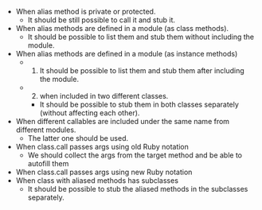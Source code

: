 

- When alias method is private or protected.
  - It should be still possible to call it and stub it.
- When alias methods are defined in a module (as class methods).
  - It should be possible to list them and stub them without including the module.
- When alias methods are defined in a module (as instance methods)
  - 1) It should be possible to list them and stub them after including the module.
  - 2) when included in two different classes.
    - It should be possible to stub them in both classes separately (without affecting each other).
- When different callables are included under the same name from different modules.
  - The latter one should be used.
- When class.call passes args using old Ruby notation
  - We should collect the args from the target method and be able to autofill them
- When class.call passes args using new Ruby notation
- When class with aliased methods has subclasses
  - It should be possible to stub the aliased methods in the subclasses separately.
